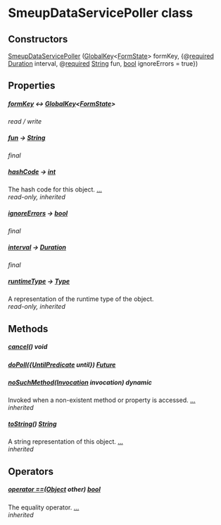 


# SmeupDataServicePoller class












## Constructors

[SmeupDataServicePoller](../smeup_services_smeup_data_service_poller/SmeupDataServicePoller/SmeupDataServicePoller.md) ([GlobalKey](https://api.flutter.dev/flutter/widgets/GlobalKey-class.html)&lt;[FormState](https://api.flutter.dev/flutter/widgets/FormState-class.html)> formKey, {@[required](https://pub.dev/documentation/meta/1.7.0/meta/required-constant.html) [Duration](https://api.flutter.dev/flutter/dart-core/Duration-class.html) interval, @[required](https://pub.dev/documentation/meta/1.7.0/meta/required-constant.html) [String](https://api.flutter.dev/flutter/dart-core/String-class.html) fun, [bool](https://api.flutter.dev/flutter/dart-core/bool-class.html) ignoreErrors = true})

    


## Properties

##### [formKey](../smeup_services_smeup_data_service_poller/SmeupDataServicePoller/formKey.md) &#8596; [GlobalKey](https://api.flutter.dev/flutter/widgets/GlobalKey-class.html)&lt;[FormState](https://api.flutter.dev/flutter/widgets/FormState-class.html)>



   
_read / write_



##### [fun](../smeup_services_smeup_data_service_poller/SmeupDataServicePoller/fun.md) &#8594; [String](https://api.flutter.dev/flutter/dart-core/String-class.html)



   
_final_



##### [hashCode](https://api.flutter.dev/flutter/dart-core/Object/hashCode.html) &#8594; [int](https://api.flutter.dev/flutter/dart-core/int-class.html)



The hash code for this object. [...](https://api.flutter.dev/flutter/dart-core/Object/hashCode.html)  
_read-only, inherited_



##### [ignoreErrors](../smeup_services_smeup_data_service_poller/SmeupDataServicePoller/ignoreErrors.md) &#8594; [bool](https://api.flutter.dev/flutter/dart-core/bool-class.html)



   
_final_



##### [interval](../smeup_services_smeup_data_service_poller/SmeupDataServicePoller/interval.md) &#8594; [Duration](https://api.flutter.dev/flutter/dart-core/Duration-class.html)



   
_final_



##### [runtimeType](https://api.flutter.dev/flutter/dart-core/Object/runtimeType.html) &#8594; [Type](https://api.flutter.dev/flutter/dart-core/Type-class.html)



A representation of the runtime type of the object.   
_read-only, inherited_




## Methods

##### [cancel](../smeup_services_smeup_data_service_poller/SmeupDataServicePoller/cancel.md)() void



   




##### [doPoll](../smeup_services_smeup_data_service_poller/SmeupDataServicePoller/doPoll.md)({[UntilPredicate](../smeup_services_smeup_data_service_poller/UntilPredicate.md) until}) [Future](https://api.flutter.dev/flutter/dart-async/Future-class.html)



   




##### [noSuchMethod](https://api.flutter.dev/flutter/dart-core/Object/noSuchMethod.html)([Invocation](https://api.flutter.dev/flutter/dart-core/Invocation-class.html) invocation) dynamic



Invoked when a non-existent method or property is accessed. [...](https://api.flutter.dev/flutter/dart-core/Object/noSuchMethod.html)  
_inherited_



##### [toString](https://api.flutter.dev/flutter/dart-core/Object/toString.html)() [String](https://api.flutter.dev/flutter/dart-core/String-class.html)



A string representation of this object. [...](https://api.flutter.dev/flutter/dart-core/Object/toString.html)  
_inherited_




## Operators

##### [operator ==](https://api.flutter.dev/flutter/dart-core/Object/operator_equals.html)([Object](https://api.flutter.dev/flutter/dart-core/Object-class.html) other) [bool](https://api.flutter.dev/flutter/dart-core/bool-class.html)



The equality operator. [...](https://api.flutter.dev/flutter/dart-core/Object/operator_equals.html)  
_inherited_











